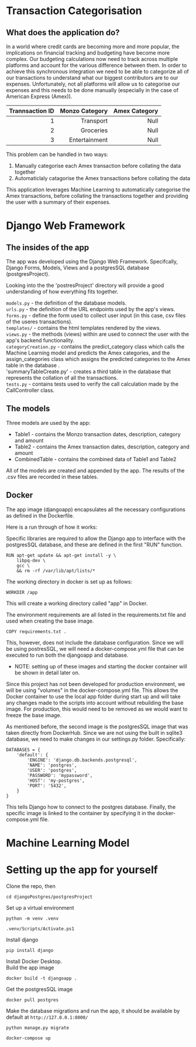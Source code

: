 # Transaction Categorisation

## What does the application do?

In a world where credit cards are becoming more and more popular, the implications on financial tracking and budgeting have become more complex.
Our budgeting calculations now need to track across multiple platforms and account for the various difference between them. In order to achieve this synchronous integration we need to be able to categorize all of our transactions to understand what our biggest contributors are to our expenses. Unfortunately, not all platforms will allow us to categorise our expenses and this needs to be done manually (especially in the case of American Express (Amex)). 

| Trannsaction ID | Monzo Category | Amex Category |
|----------------:|---------------:|--------------:|
| 1               | Transport      | Null          |
| 2               | Groceries      | Null          |
| 3               | Entertainment  | Null          |

This problem can be handled in two ways: 
1. Manually categorise each Amex transaction before collating the data together
2. Automaticlaly catagorise the Amex transactions before collating the data

This application leverages Machine Learning to automatically categorise the Amex transactions, before collating the transactions together and providing the user with a summary of their expenses.

# Django Web Framework

## The insides of the app

The app was developed using the Django Web Framework. Specifcally, Django Forms, Models, Views and a postgresSQL database (postgresProject).

Looking into the the 'postresProject' directory will provide a good understanding of how everything fits together.

`models.py` - the definition of the database models.<br>
`urls.py` - the definition of the URL endpoints used by the app's views.<br>
`forms.py` - define the form used to collect user input (in this case, csv files of the useres transactions).<br>
`templates/` - contains the html templates rendered by the views.<br>
`views.py` - the methods (views) within are used to connect the user with the app's backend functionality.<br>
`categoryCreation.py` - contains the predict_category class which calls the Machine Learning model and predicts the Amex categories, and the assign_categories class which assigns the predicted categories to the Amex table in the database .<br>
'summaryTableCreate.py' - creates a third table in the database that represents the collation of all the transactions.<br>
`tests.py` - contains tests used to verify the call calculation made by the CallController class.<br>

## The models
Three models are used by the app:

* Table1 - contains the Monzo transaction dates, description, category and amount
* Table2 - contains the Amex transaction dates, description, category and amount
* CombinedTable - contains the combined data of Table1 and Table2

All of the models are created and appended by the app. The results of the .csv files are recorded in these tables.

## Docker
The app image (djangoapp) encapsulates all the necessary configurations as defined in the Dockerfile.

Here is a run through of how it works:

Specific libraries are required to allow the Django app to interface with the postgresSQL database, and these are defined in the first "RUN" function.
```shell script
RUN apt-get update && apt-get install -y \
    libpq-dev \
    gcc \
    && rm -rf /var/lib/apt/lists/*
```
The working directory in docker is set up as follows:
```shell script
WORKDIR /app
```
This will create a working directory called "app" in Docker.

The environment requirements are all listed in the requirements.txt file and used when creating the base image.
```shell script
COPY requirements.txt .
```

This, however, does not include the database configuration. Since we will be using postresSQL, we will need a docker-compose.yml file that can be executed to run both the djangoapp and database.
* NOTE: setting up of these images and starting the docker container will be shown in detail later on.

Since this project has not been developed for production environment, we will be using "volumes" in the docker-compose.yml file. This allows the Docker container to use the local app folder during start up and will take any changes made to the scripts into account without rebuilding the base image. For production, this would need to be removed as we would want to freeze the base image.

As mentioned before, the second image is the postgresSQL image that was taken directly from DockerHub. Since we are not using the built in sqlite3 database, we need to make changes in our settings.py folder. Specifically:
```shell script
DATABASES = {
    'default': {
        'ENGINE': 'django.db.backends.postgresql',
        'NAME': 'postgres',
        'USER': 'postgres',
        'PASSWORD': 'mypassword',
        'HOST': 'my-postgres',
        'PORT': '5432',
    }
}
```
This tells Django how to connect to the postgres database.
Finally, the specific image is linked to the container by specifying it in the docker-compose.yml file.

# Machine Learning Model

# Setting up the app for yourself

Clone the repo, then
```shell script
cd djangoPostgres/postgresProject
```
Set up a virtual environment
```shell script
python -m venv .venv
```
```shell script
.venv/Scripts/Activate.ps1
```
Install django
```shell script
pip install django
```
Install Docker Desktop.<br>
Build the app image
```shell script
docker build -t djangoapp .
```
Get the postgresSQL image
```shell script
docker pull postgres
```
Make the database migrations and run the app, it should be available by default at `http://127.0.0.1:8000/`
```shell script
python manage.py migrate
```
```shell script
docker-compose up
```

